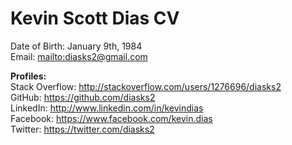 # Kevin Scott Dias CV

Date of Birth: January 9th, 1984  
Email: <mailto:diasks2@gmail.com>  








**Profiles:**  
Stack Overflow: http://stackoverflow.com/users/1276696/diasks2  
GitHub: https://github.com/diasks2  
LinkedIn: http://www.linkedin.com/in/kevindias  
Facebook: https://www.facebook.com/kevin.dias  
Twitter: https://twitter.com/diasks2  
